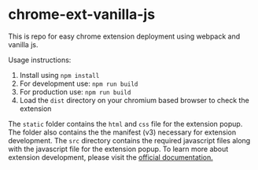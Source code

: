 # chrome-ext-vanilla-js

This is repo for easy chrome extension deployment using webpack and vanilla js. 


Usage instructions:
1. Install using `npm install` 
2. For development use: `npm run build`
3. For production use: `npm run build`
4. Load the `dist` directory on your chromium based browser to check the extension

The `static` folder contains the `html` and `css` file for the extension popup. The folder also contains the the manifest (v3) necessary for extension development. The `src` directory contains the required javascript files along with the javascript file for the extension popup. To learn more about extension development, please visit the [official documentation.](https://developer.chrome.com/docs/extensions/get-started)
